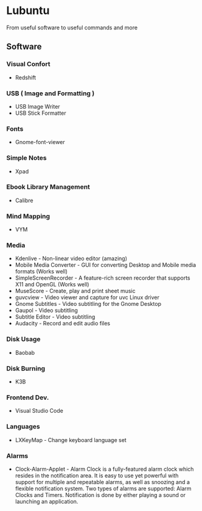 # Lubuntu
From useful software to useful commands and more

## Software

### Visual Confort
* Redshift

### USB ( Image and Formatting )
* USB Image Writer
* USB Stick Formatter

### Fonts
* Gnome-font-viewer

### Simple Notes
* Xpad

### Ebook Library Management
* Calibre

### Mind Mapping
* VYM

### Media
* Kdenlive - Non-linear video editor (amazing)
* Mobile Media Converter - GUI for converting Desktop and Mobile media formats (Works well)
* SimpleScreenRecorder - A feature-rich screen recorder that supports X11 and OpenGL (Works well)
* MuseScore - Create, play and print sheet music
* guvcview - Video viewer and capture for uvc Linux driver
* Gnome Subtitles - Video subtitling for the Gnome Desktop
* Gaupol - Video subtitling
* Subtitle Editor - Video subtitling
* Audacity - Record and edit audio files

### Disk Usage
* Baobab

### Disk Burning
* K3B

### Frontend Dev.
* Visual Studio Code

### Languages
* LXKeyMap - Change keyboard language set

### Alarms
* Clock-Alarm-Applet - Alarm Clock is a fully-featured alarm clock which resides in the notification area. It is easy to use yet powerful with support for multiple and repeatable alarms, as well as snoozing and a flexible notification system. Two types of alarms are supported: Alarm Clocks and Timers. Notification is done by either playing a sound or launching an application. 
